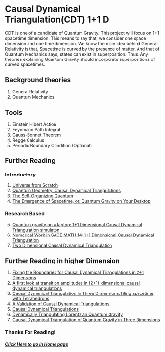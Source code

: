 # Causal Dynamical Triangulation(CDT) 1+1 D
CDT is one of a candidate of Quantum Gravity. This project will focus on 1+1 spacetime dimension. This means to say that, we consider one space dimension and one time dimension. We know the main idea behind General Relativity is that, Spacetime is curved by the presence of matter. And that of Quantum Mechanics says, states can exist in superposition. Thus, Any theories explaining Quantum Gravity should incorporate superpositions of curved spacetimes.

## Background theories
1. General Relativity
2. Quantum Mechanics
## Tools
1. Einstein Hibert Action
2. Feynmann Path Integral
3. Gauss-Bonnet Theorem
4. Regge Calculus
5. Periodic Boundary Condition (Optional)

## Further Reading 
### Introductory
1. [Universe from Scratch](https://arxiv.org/abs/hep-th/0509010v3)
2. [Quantum Geometry: Causal Dynamical Triangulations](http://www.thephysicsmill.com/2013/10/13/causal-dynamical-triangulations/) 
3. [The Self-Organizing Quantum](http://www.signallake.com/innovation/SelfOrganizingQuantumJul08.pdf) 
4. [The Emergence of Spacetime, or, Quantum Gravity on Your Desktop](https://arxiv.org/pdf/0711.0273.pdf)
### Research Based
5. [Quantum gravity on a laptop: 1+1 Dimensional Causal Dynamical Triangulation   simulaton](http://www.sciencedirect.com/science/article/pii/S2211379712000319)
6. [Numerical Work in SAGE MATH 14: 1+1 Dimensional Causal Dynamical Triangulation](https://quantumtetrahedron.wordpress.com/2014/01/16/numerical-work-in-sage-math-14-11-dimensional-causal-dynamical-triangulation/)
7. [Two Dimensional Causal Dynamical Triangulation](http://physics.wooster.edu/JrIS/Files/Israel_Web_Article.pdf)

## Further Reading in higher Dimension
1. [Fixing the Boundaries for Causal Dynamical Triangulations in 2+1 Dimensions](http://london.ucdavis.edu/~reu/REU12/Papers/miller.pdf)
2. [A first look at transition amplitudes in (2+1)-dimensional causal dynamical triangulations](https://arxiv.org/abs/1305.2932v3)
3. [Causal Dynamical Triangulation in Three Dimensions:Tiling spacetime with Tetrahedrons](http://physics.wooster.edu/JrIS/Files/Web_Article_Shrestha.pdf)
4. [A Validation of Causal Dynamical Triangulations](https://arxiv.org/abs/1110.6875) 
5. [Causal Dynamical Triangulations](https://sites.google.com/site/lisaglaserphysics/research/causal-dynamical-triangulations)
6. [Dynamically Triangulating Lorentzian Quantum Gravity](https://arxiv.org/pdf/hep-th/0105267.pdf)
7. [Causal Dynamical Triangulation of Quantum Gravity in Three Dimensions](http://london.ucdavis.edu/~reu/REU07/zhang.pdf)
  
### Thanks For Reading!

##### [Click Here to go in Home page](https://damicristi.github.io/)

